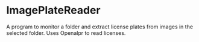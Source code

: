 # ImagePlateReader
A program to monitor a folder and extract license plates from images in the selected folder.  Uses Openalpr to read licenses.
